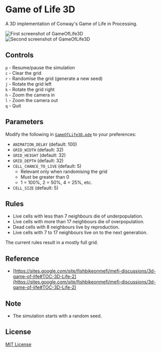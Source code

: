 # Game of Life 3D
A 3D implementation of Conway's Game of Life in Processing.

![First screenshot of GameOfLife3D](https://github.com/adjl/GameOfLife3D/raw/master/screenshot0.png)
![Second screenshot of GameOfLife3D](https://github.com/adjl/GameOfLife3D/raw/master/screenshot1.png)

## Controls
`p` - Resume/pause the simulation  
`c` - Clear the grid  
`r` - Randomise the grid (generate a new seed)  
`j` - Rotate the grid left  
`k` - Rotate the grid right  
`h` - Zoom the camera in  
`l` - Zoom the camera out  
`q` - Quit

## Parameters
Modify the following in [`GameOfLife3D.pde`](https://github.com/adjl/GameOfLife3D/raw/master/GameOfLife3D.pde) to your preferences:
- `ANIMATION_DELAY` (default: 100)
- `GRID_WIDTH` (default: 32)
- `GRID_HEIGHT` (default: 32)
- `GRID_DEPTH` (default: 32)
- `CELL_CHANCE_TO_LIVE` (default: 5)
  - Relevant only when randomising the grid
  - Must be greater than 0
  - 1 = 100%, 2 = 50%, 4 = 25%, etc.
- `CELL_SIZE` (default: 5)

## Rules
- Live cells with less than 7 neighbours die of underpopulation.
- Live cells with more than 17 neighbours die of overpopulation.
- Dead cells with 8 neighbours live by reproduction.
- Live cells with 7 to 17 neighbours live on to the next generation.

The current rules result in a mostly full grid.

## Reference
- [https://sites.google.com/site/fishbikeonmefi/mefi-discussions/3d-game-of-life#TOC-3D-Life-2](https://sites.google.com/site/fishbikeonmefi/mefi-discussions/3d-game-of-life#TOC-3D-Life-2)

## Note
- The simulation starts with a random seed.

## License
[MIT License](https://github.com/adjl/GameOfLife3D/raw/master/LICENSE)
